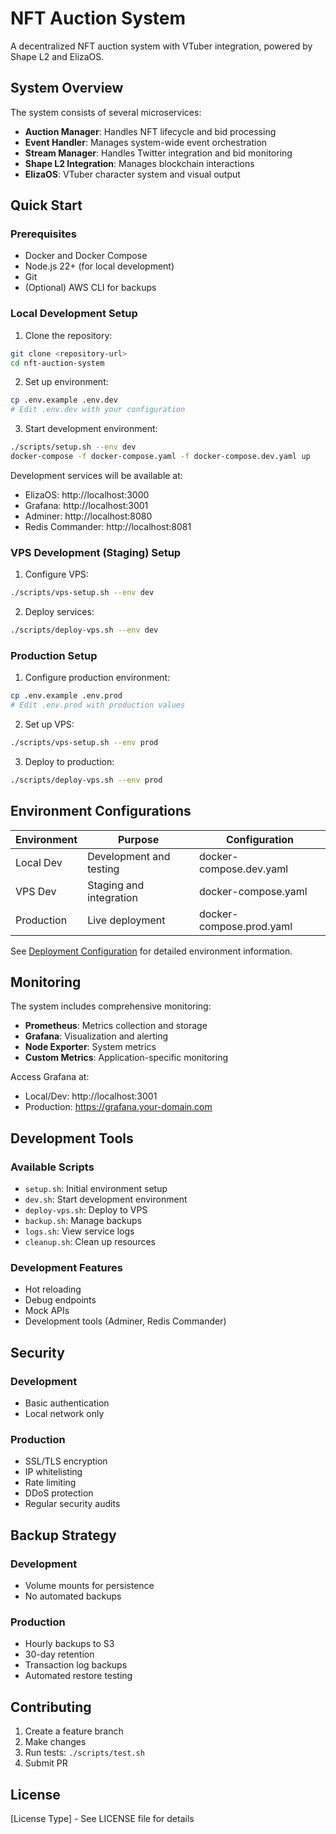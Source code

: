 # NFT Auction System

A decentralized NFT auction system with VTuber integration, powered by Shape L2 and ElizaOS.

## System Overview

The system consists of several microservices:
- **Auction Manager**: Handles NFT lifecycle and bid processing
- **Event Handler**: Manages system-wide event orchestration
- **Stream Manager**: Handles Twitter integration and bid monitoring
- **Shape L2 Integration**: Manages blockchain interactions
- **ElizaOS**: VTuber character system and visual output

## Quick Start

### Prerequisites
- Docker and Docker Compose
- Node.js 22+ (for local development)
- Git
- (Optional) AWS CLI for backups

### Local Development Setup

1. Clone the repository:
```bash
git clone <repository-url>
cd nft-auction-system
```

2. Set up environment:
```bash
cp .env.example .env.dev
# Edit .env.dev with your configuration
```

3. Start development environment:
```bash
./scripts/setup.sh --env dev
docker-compose -f docker-compose.yaml -f docker-compose.dev.yaml up
```

Development services will be available at:
- ElizaOS: http://localhost:3000
- Grafana: http://localhost:3001
- Adminer: http://localhost:8080
- Redis Commander: http://localhost:8081

### VPS Development (Staging) Setup

1. Configure VPS:
```bash
./scripts/vps-setup.sh --env dev
```

2. Deploy services:
```bash
./scripts/deploy-vps.sh --env dev
```

### Production Setup

1. Configure production environment:
```bash
cp .env.example .env.prod
# Edit .env.prod with production values
```

2. Set up VPS:
```bash
./scripts/vps-setup.sh --env prod
```

3. Deploy to production:
```bash
./scripts/deploy-vps.sh --env prod
```

## Environment Configurations

| Environment | Purpose | Configuration |
|------------|---------|---------------|
| Local Dev | Development and testing | docker-compose.dev.yaml |
| VPS Dev | Staging and integration | docker-compose.yaml |
| Production | Live deployment | docker-compose.prod.yaml |

See [Deployment Configuration](docs/deployment-config.md) for detailed environment information.

## Monitoring

The system includes comprehensive monitoring:

- **Prometheus**: Metrics collection and storage
- **Grafana**: Visualization and alerting
- **Node Exporter**: System metrics
- **Custom Metrics**: Application-specific monitoring

Access Grafana at:
- Local/Dev: http://localhost:3001
- Production: https://grafana.your-domain.com

## Development Tools

### Available Scripts
- `setup.sh`: Initial environment setup
- `dev.sh`: Start development environment
- `deploy-vps.sh`: Deploy to VPS
- `backup.sh`: Manage backups
- `logs.sh`: View service logs
- `cleanup.sh`: Clean up resources

### Development Features
- Hot reloading
- Debug endpoints
- Mock APIs
- Development tools (Adminer, Redis Commander)

## Security

### Development
- Basic authentication
- Local network only

### Production
- SSL/TLS encryption
- IP whitelisting
- Rate limiting
- DDoS protection
- Regular security audits

## Backup Strategy

### Development
- Volume mounts for persistence
- No automated backups

### Production
- Hourly backups to S3
- 30-day retention
- Transaction log backups
- Automated restore testing

## Contributing

1. Create a feature branch
2. Make changes
3. Run tests: `./scripts/test.sh`
4. Submit PR

## License

[License Type] - See LICENSE file for details 